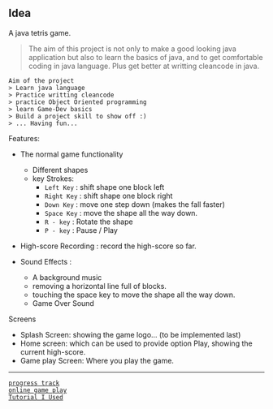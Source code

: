 

Idea
---

A java tetris game.

> The aim of this project is not only to make a good looking java application but also to learn the basics of java, and to get comfortable coding in java language. Plus get better at writting cleancode in java.
```
Aim of the project
> Learn java language
> Practice writting cleancode
> practice Object Oriented programming
> learn Game-Dev basics
> Build a project skill to show off :)
> ... Having fun...

```

Features:
- The normal game functionality
	- Different shapes
	- key Strokes:
		- `Left Key` : shift shape one block left
		- `Right Key` : shift shape one block right
		- `Down Key` : move one step down (makes the fall faster)
		- `Space Key` : move the shape all the way down.
		- `R - key` : Rotate the shape
		- `P - key` : Pause / Play

- High-score Recording : record the high-score so far.
- Sound Effects :
	- A background music
	- removing a horizontal line full of blocks.
	- touching the space key to move the shape all the way down.
	- Game Over Sound


Screens

- Splash Screen: showing the game logo... (to be implemented last)
- Home screen: which can be used to provide option Play, showing the current high-score.
- Game play Screen: Where you play the game.


---
[`progress track`](https://app.clickup.com/9009124457/v/l/s/90090257110)<br>
[`online game play`](https://tetris.com/play-tetris)<br>
[`Tutorial I Used`](https://youtu.be/dgVh6S8X25k)
